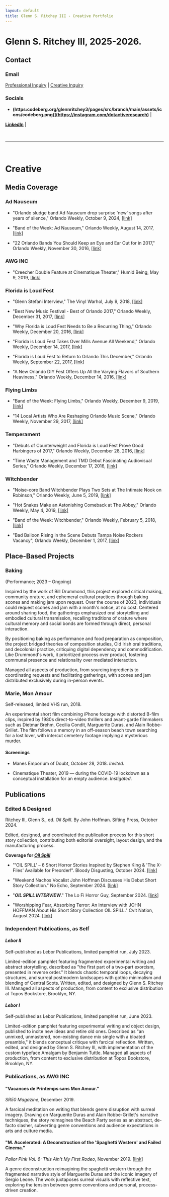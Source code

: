 ```yaml
---
layout: default
title: Glenn S. Ritchey III - Creative Portfolio
---
```


# Glenn S. Ritchey III, 2025-2026.
## Contact
### Email
[Professional Inquiry](mailto:glenn.ritchey@ucf.edu)  |  [Creative Inquiry](mailto:glenn@limb.fun)

### Socials
- __(https:codeberg.org/glennritchey3/pages/src/branch/main/assets/icons/codeberg.png)](https://instagram.com/dotactiveresearch)__ | 

__[LinkedIn](https://www.linkedin.com/in/glennritchey3)__ |

<a href="https://limb.fun">
  <img src="/assets/icons/codeberg.png" alt="Codeberg-Hosted Main Portfolio" width="10" height="0">
</a>

---
<br>

# Creative

## Media Coverage

### Ad Nauseum
- "Orlando sludge band Ad Nauseum drop surprise 'new' songs after years of silence," Orlando Weekly, October 9, 2024, [[link]](https://www.orlandoweekly.com/music/orlando-sludge-band-ad-nauseum-drop-surprise-new-songs-after-years-of-silence-37964391)

- "Band of the Week: Ad Nauseum," Orlando Weekly, August 14, 2017, [[link]](https://www.orlandoweekly.com/music/band-of-the-week-ad-nauseum-6100165)

- "22 Orlando Bands You Should Keep an Eye and Ear Out for in 2017," Orlando Weekly, November 30, 2016, [[link]](https://www.orlandoweekly.com/music/22-orlando-bands-you-should-keep-an-eye-and-ear-out-for-in-2017-2544612)

### AWG INC
- "Creecher Double Feature at Cinematique Theater," Humid Being, May 9, 2019, [[link]](https://www.humidbeing.com/featured-stories/2019/4/29/creecher-double-feature)

### Florida is Loud Fest
- "Glenn Stefani Interview," The Vinyl Warhol, July 9, 2018, [[link]](https://www.thevinylwarhol.com/season-1/glenn-stefani-interview)

- "Best New Music Festival - Best of Orlando 2017," Orlando Weekly, December 31, 2017, [[link]](https://www.orlandoweekly.com/best-of/2017/music-and-nightlife/best-new-music-festival-6219906)

- "Why Florida is Loud Fest Needs to Be a Recurring Thing," Orlando Weekly, December 20, 2016, [[link]](https://www.orlandoweekly.com/music/why-florida-is-loud-fest-needs-to-be-a-recurring-thing-2549100)

- "Florida is Loud Fest Takes Over Mills Avenue All Weekend," Orlando Weekly, December 14, 2017, [[link]](https://www.orlandoweekly.com/music/florida-is-loud-fest-takes-over-mills-avenue-all-weekend-9276293)

- "Florida is Loud Fest to Return to Orlando This December," Orlando Weekly, September 22, 2017, [[link]](https://www.orlandoweekly.com/music/florida-is-loud-fest-to-return-to-orlando-this-december-7003890)

- "A New Orlando DIY Fest Offers Up All the Varying Flavors of Southern Heaviness," Orlando Weekly, December 14, 2016, [[link]](https://www.orlandoweekly.com/music/a-new-orlando-diy-fest-offers-up-all-the-varying-flavors-of-southern-heaviness-2547512)

### Flying Limbs
- "Band of the Week: Flying Limbs," Orlando Weekly, December 9, 2019, [[link]](https://www.orlandoweekly.com/music/band-of-the-week-flying-limbs-26432149)

- "14 Local Artists Who Are Reshaping Orlando Music Scene," Orlando Weekly, November 29, 2017, [[link]](https://www.orlandoweekly.com/music/14-local-artists-who-are-reshaping-orlando-music-scene-8909807?storyPage=4)

### Temperament
- "Debuts of Counterweight and Florida is Loud Fest Prove Good Harbingers of 2017," Orlando Weekly, December 28, 2016, [[link]](https://www.orlandoweekly.com/music/debuts-of-counterweight-and-florida-is-loud-fest-prove-good-harbingers-of-2017-2550203)

- "Time Waste Management and TMD Debut Fascinating Audiovisual Series," Orlando Weekly, December 17, 2016, [[link]](https://www.orlandoweekly.com/music/time-waste-management-and-tmd-debut-fascinating-audiovisual-series-counterbalance-in-a-church-2548561)

### Witchbender
- "Noise-core Band Witchbender Plays Two Sets at The Intimate Nook on Robinson," Orlando Weekly, June 5, 2019, [[link]](https://www.orlandoweekly.com/music/noise-core-band-witchbender-plays-two-sets-at-the-intimate-nook-on-robinson-25427058)

- "Hot Snakes Make an Astonishing Comeback at The Abbey," Orlando Weekly, May 4, 2019, [[link]](https://www.orlandoweekly.com/music/hot-snakes-make-an-astonishing-comeback-at-the-abbey-25263748)

- "Band of the Week: Witchbender," Orlando Weekly, February 5, 2018, [[link]](https://www.orlandoweekly.com/music/band-of-the-week-witchbender-10502926)

- "Bad Balloon Rising in the Scene Debuts Tampa Noise Rockers Vacancy", Orlando Weekly, December 1, 2017, [[link]](https://www.orlandoweekly.com/music/bad-balloon-rising-in-the-scene-debuts-tampa-noise-rockers-vacancy-alongside-uh-witchbender-and-throwin-up-8956382)

## Place-Based Projects

### Baking 
(Performance; 2023 – Ongoing)

Inspired by the work of Bill Drummond, this project explored critical making, community orature, and ephemeral cultural practices through baking scones and making jam upon request. Over the course of 2023, individuals could request scones and jam with a month's notice, at no cost. Centered around sharing food, the gatherings emphasized oral storytelling and embodied cultural transmission, recalling traditions of orature where cultural memory and social bonds are formed through direct, personal interaction.

By positioning baking as performance and food preparation as composition, the project bridged theories of composition studies, Old Irish oral traditions, and decolonial practice, critiquing digital dependency and commodification. Like Drummond's work, it prioritized process over product, fostering communal presence and relationality over mediated interaction.

Managed all aspects of production, from sourcing ingredients to coordinating requests and facilitating gatherings, with scones and jam distributed exclusively during in-person events.

### Marie, Mon Amour
Self-released, limited VHS run, 2018.

An experimental short film combining iPhone footage with distorted B-film clips, inspired by 1980s direct-to-video thrillers and avant-garde filmmakers such as Dietmar Brehm, Cecilia Condit, Marguerite Duras, and Alain Robbe-Grillet. The film follows a memory in an off-season beach town searching for a lost lover, with intercut cemetery footage implying a mysterious murder.

#### Screenings
- Manes Emporium of Doubt, October 28, 2018. _Invited_.

- Cinematique Theater, 2019 — during the COVID-19 lockdown as a conceptual installation for an empty audience. _Instigated_.

## Publications

### Edited & Designed
Ritchey III, Glenn S., ed. _Oil Spill_. By John Hoffman. Sifting Press, October 2024.

Edited, designed, and coordinated the publication process for this short story collection, contributing both editorial oversight, layout design, and the manufacturing process.

**Coverage for *[Oil Spill](https://www.goodreads.com/en/book/show/220632854-oil-spill)***
- "'OIL SPILL' – 6 Short Horror Stories Inspired by Stephen King & 'The X-Files' Available for Preorder!". Bloody Disgusting, October 2024. [[link]](https://bloody-disgusting.com/books/3833707/oil-spill-6-short-horror-stories-inspired-by-stephen-king-the-x-files-available-for-preorder/)

- "Weekend Nachos Vocalist John Hoffman Discusses His Debut Short Story Collection." No Echo, September 2024. [[link]](https://www.noecho.net/interviews/weekend-nachos-john-hoffman-book-interview)

- "***OIL SPILL INTERVIEW***." The Lo Fi Horror Guy, September 2024. [[link]](https://www.instagram.com/p/C_16dzPsWIB/)

- "Worshipping Fear, Absorbing Terror: An Interview with JOHN HOFFMAN About His Short Story Collection OIL SPILL." Cvlt Nation, August 2024. [[link]](https://cvltnation.com/john-hoffman-oil-spill/)

### Independent Publications, as Self
#### _Lebor II_
Self-published as Lebor Publications, limited pamphlet run, July 2023.

Limited-edition pamphlet featuring fragmented experimental writing and abstract storytelling, described as "the first part of a two-part exorcism, presented in reverse order." It blends chaotic temporal loops, decaying structures, and surreal postmodern landscapes with gothic minimalism and blending of Central Scots. Written, edited, and designed by Glenn S. Ritchey III. Managed all aspects of production, from content to exclusive distribution at Topos Bookstore, Brooklyn, NY.

#### _Lebor I_
Self-published as Lebor Publications, limited pamphlet run, June 2023.

Limited-edition pamphlet featuring experimental writing and object design, published to incite new ideas and retire old ones. Described as "an unmixed, unmastered, non-existing dance mix single with a bloated preamble," it blends conceptual critique with farcical reflection. Written, edited, and designed by Glenn S. Ritchey III, with implementation of the custom typeface Amalgam by Benjamin Tuttle. Managed all aspects of production, from content to exclusive distribution at Topos Bookstore, Brooklyn, NY.

### Publications, as AWG INC
#### "Vacances de Printemps sans Mon Amour." 
_SR50 Magazine_, December 2019.

A farcical meditation on writing that blends genre disruption with surreal imagery. Drawing on Marguerite Duras and Alain Robbe-Grillet's narrative techniques, the story reimagines the Beach Party series as an abstract, de-facto slasher, subverting genre conventions and audience expectations in arts and culture media.

#### "M. Accelerated: A Deconstruction of the 'Spaghetti Western' and Failed Cinema."

_Pallor Pink Vol. 6: This Ain't My First Rodeo_, November 2019. [[link]](https://yewonkwon.com/PP-COWBOYS)

A genre deconstruction reimagining the spaghetti western through the fragmented narrative style of Marguerite Duras and the iconic imagery of Sergio Leone. The work juxtaposes surreal visuals with reflective text, exploring the tension between genre conventions and personal, process-driven creation.